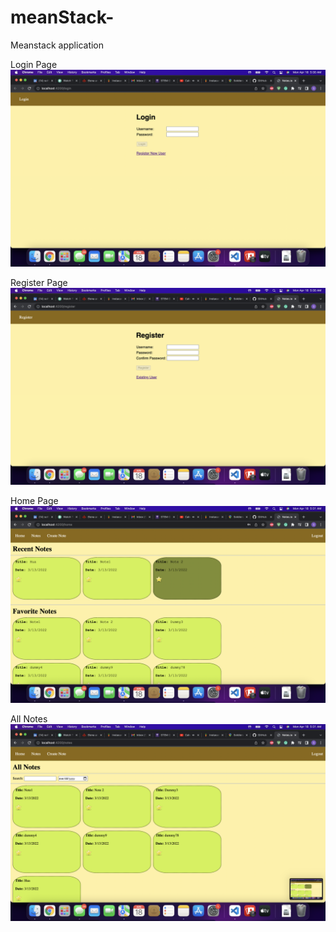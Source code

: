 # meanStack-
Meanstack application

Login Page
![alt text](https://github.com/sanket082/meanStack-/blob/main/newFolder/Screen%20Shot%202022-04-18%20at%205.30.49%20AM.png?raw=true)

Register Page
![alt text](https://github.com/sanket082/meanStack-/blob/main/newFolder/Screen%20Shot%202022-04-18%20at%205.30.56%20AM.png?raw=true)

Home Page
![alt text](https://github.com/sanket082/meanStack-/blob/main/newFolder/Screen%20Shot%202022-04-18%20at%205.31.10%20AM.png?raw=true)

All Notes
![alt text](https://github.com/sanket082/meanStack-/blob/main/newFolder/Screen%20Shot%202022-04-18%20at%205.31.13%20AM.png?raw=true)

